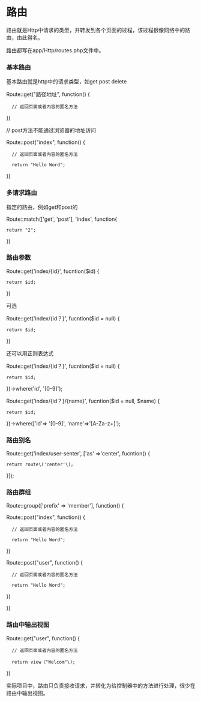 # 路由

路由就是Http中请求的类型，并转发到各个页面的过程，该过程很像网络中的路由，由此得名。

路由都写在app/Http/routes.php文件中。

### 基本路由

基本路由就是http中的请求类型，如get post delete

Route::get\("路径地址", function\(\) {

      // 返回页面或者内容的匿名方法

}\)

// post方法不能通过浏览器的地址访问

Route::post\("index", function\(\) {

      // 返回页面或者内容的匿名方法

      return "Hello Word";

}\)

### 多请求路由

指定的路由，例如get和post的

Route::match\(\['get', 'post'\], 'index', function{

    return "2";

}\)



### 路由参数

Route::get\('index/{id}', fucntion\($id\) {

    return $id;

}\)

可选

Route::get\('index/{id？}', fucntion\($id = null\) {

    return $id;

}\)

还可以用正则表达式

Route::get\('index/{id？}', fucntion\($id = null\) {

    return $id;

}\)->where\('id', '\[0-9\]'\);

Route::get\('index/{id？}/{name}', fucntion\($id = null, $name\) {

    return $id;

}\)->where\(\['id'=&gt; '\[0-9\]', 'name'=&gt;'\[A-Za-z+\]'\);



### 路由别名

Route::get\('index/user-senter', \['as' =&gt;'center',  fucntion\(\) {

    return route\('center'\);

}\]\);



### 路由群组



Route::group\(\['prefix' =&gt; 'member'\], function\(\) {

Route::post\("index", function\(\) {

      // 返回页面或者内容的匿名方法

      return "Hello Word";

}\)

Route::post\("user", function\(\) {

      // 返回页面或者内容的匿名方法

      return "Hello Word";

}\)

}\)

### 路由中输出视图

Route::get\("user", function\(\) {

      // 返回页面或者内容的匿名方法

      return view（"Welcom"\);

}\)



实际项目中，路由只负责接收请求，并转化为给控制器中的方法进行处理，很少在路由中输出视图。

